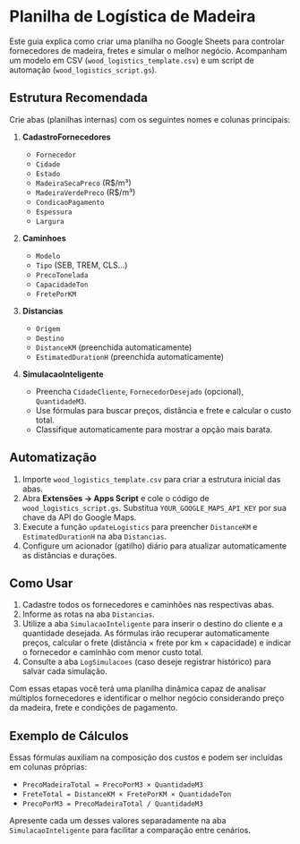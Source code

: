 # Planilha de Logística de Madeira

Este guia explica como criar uma planilha no Google Sheets para controlar fornecedores de madeira, fretes e simular o melhor negócio. Acompanham um modelo em CSV (`wood_logistics_template.csv`) e um script de automação (`wood_logistics_script.gs`).

## Estrutura Recomendada
Crie abas (planilhas internas) com os seguintes nomes e colunas principais:

1. **CadastroFornecedores**
   - `Fornecedor`
   - `Cidade`
   - `Estado`
   - `MadeiraSecaPreco` (R$/m³)
   - `MadeiraVerdePreco` (R$/m³)
   - `CondicaoPagamento`
   - `Espessura`
   - `Largura`

2. **Caminhoes**
   - `Modelo`
   - `Tipo` (SEB, TREM, CLS…)
   - `PrecoTonelada`
   - `CapacidadeTon`
   - `FretePorKM`

3. **Distancias**
   - `Origem`
   - `Destino`
   - `DistanceKM` (preenchida automaticamente)
   - `EstimatedDurationH` (preenchida automaticamente)

4. **SimulacaoInteligente**
   - Preencha `CidadeCliente`, `FornecedorDesejado` (opcional), `QuantidadeM3`.
   - Use fórmulas para buscar preços, distância e frete e calcular o custo total.
   - Classifique automaticamente para mostrar a opção mais barata.

## Automatização
1. Importe `wood_logistics_template.csv` para criar a estrutura inicial das abas.
2. Abra **Extensões → Apps Script** e cole o código de `wood_logistics_script.gs`. Substitua `YOUR_GOOGLE_MAPS_API_KEY` por sua chave da API do Google Maps.
3. Execute a função `updateLogistics` para preencher `DistanceKM` e `EstimatedDurationH` na aba `Distancias`.
4. Configure um acionador (gatilho) diário para atualizar automaticamente as distâncias e durações.

## Como Usar
1. Cadastre todos os fornecedores e caminhões nas respectivas abas.
2. Informe as rotas na aba `Distancias`.
3. Utilize a aba `SimulacaoInteligente` para inserir o destino do cliente e a quantidade desejada. As fórmulas irão recuperar automaticamente preços, calcular o frete (distância × frete por km × capacidade) e indicar o fornecedor e caminhão com menor custo total.
4. Consulte a aba `LogSimulacoes` (caso deseje registrar histórico) para salvar cada simulação.

Com essas etapas você terá uma planilha dinâmica capaz de analisar múltiplos fornecedores e identificar o melhor negócio considerando preço da madeira, frete e condições de pagamento.

## Exemplo de Cálculos
Essas fórmulas auxiliam na composição dos custos e podem ser incluídas em colunas próprias:
- `PrecoMadeiraTotal = PrecoPorM3 × QuantidadeM3`
- `FreteTotal = DistanceKM × FretePorKM × QuantidadeTon`
- `PrecoPorM3 = PrecoMadeiraTotal / QuantidadeM3`

Apresente cada um desses valores separadamente na aba `SimulacaoInteligente` para facilitar a comparação entre cenários.
